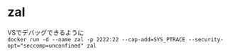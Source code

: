 # zal

VSでデバッグできるように  
`docker run -d --name zal -p 2222:22 --cap-add=SYS_PTRACE --security-opt="seccomp=unconfined" zal`
